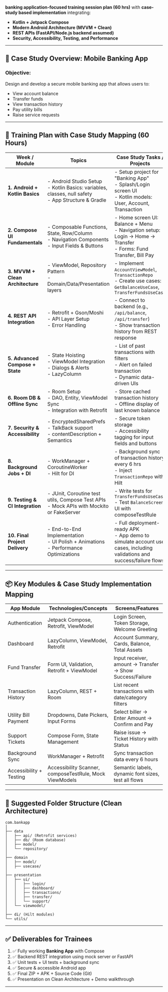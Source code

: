  **banking application-focused training session plan (60 hrs)** with **case-study based implementation** integrating:

* **Kotlin + Jetpack Compose**
* **Modern Android Architecture (MVVM + Clean)**
* **REST APIs (FastAPI/Node.js backend assumed)**
* **Security, Accessibility, Testing, and Performance**

---

## 🧠 Case Study Overview: **Mobile Banking App**

### Objective:

Design and develop a secure mobile banking app that allows users to:

* View account balance
* Transfer funds
* View transaction history
* Pay utility bills
* Raise service requests

---

## 📅 Training Plan with Case Study Mapping (60 Hours)

| **Week / Module**                | **Topics**                                                                                             | **Case Study Tasks / Projects**                                                                                          | **Hours** |
| -------------------------------- | ------------------------------------------------------------------------------------------------------ | ------------------------------------------------------------------------------------------------------------------------ | --------- |
| **1. Android + Kotlin Basics**   | - Android Studio Setup<br>- Kotlin Basics: variables, classes, null safety<br>- App Structure & Gradle | - Setup project for "Banking App"<br>- Splash/Login screen UI<br>- Kotlin models: User, Account, Transaction             | 8 hrs     |
| **2. Compose UI Fundamentals**   | - Composable Functions, State, Row/Column<br>- Navigation Components<br>- Input Fields & Buttons       | - Home screen UI: Balance + Menu<br>- Navigation setup: Login → Home → Transfer<br>- Forms: Fund Transfer, Bill Pay      | 8 hrs     |
| **3. MVVM + Clean Architecture** | - ViewModel, Repository Pattern<br>- Domain/Data/Presentation layers                                   | - Implement `AccountViewModel`, `TransactionRepo`<br>- Create use cases: `GetBalanceUseCase`, `TransferFundsUseCase`     | 6 hrs     |
| **4. REST API Integration**      | - Retrofit + Gson/Moshi<br>- API Layer Setup<br>- Error Handling                                       | - Connect to backend (e.g., `/api/balance`, `/api/transfer`)<br>- Show transaction history from REST response            | 6 hrs     |
| **5. Advanced Compose + State**  | - State Hoisting<br>- ViewModel Integration<br>- Dialogs & Alerts<br>- LazyColumn                      | - List of past transactions with filters<br>- Alert on failed transaction<br>- Dynamic data-driven UIs                   | 6 hrs     |
| **6. Room DB & Offline Sync**    | - Room Setup<br>- DAO, Entity, ViewModel Sync<br>- Integration with Retrofit                           | - Store cached transaction history<br>- Offline display of last known balance                                            | 4 hrs     |
| **7. Security & Accessibility**  | - EncryptedSharedPrefs<br>- TalkBack support<br>- contentDescription + Semantics                       | - Secure token storage<br>- Accessibility tagging for input fields and buttons                                           | 4 hrs     |
| **8. Background Jobs + DI**      | - WorkManager + CoroutineWorker<br>- Hilt for DI                                                       | - Background sync of transaction history every 6 hrs<br>- Inject `TransactionRepo` with Hilt                             | 4 hrs     |
| **9. Testing & CI Integration**  | - JUnit, Coroutine test utils, Compose Test APIs<br>- Mock APIs with Mockito or FakeServer             | - Write tests for `TransferFundsUseCase`<br>- Test `BalanceScreen` UI with composeTestRule                               | 4 hrs     |
| **10. Final Project Delivery**   | - End-to-End Implementation<br>- UI Polish + Animations<br>- Performance Optimizations                 | - Full deployment-ready APK<br>- App demo to simulate account use cases, including validations and success/failure flows | 4 hrs     |

---

## 📦 Key Modules & Case Study Implementation Mapping

| **App Module**          | **Technologies/Concepts**                               | **Screens/Features**                                     |
| ----------------------- | ------------------------------------------------------- | -------------------------------------------------------- |
| Authentication          | Jetpack Compose, Retrofit, ViewModel                    | Login Screen, Token Storage, Welcome Greeting            |
| Dashboard               | LazyColumn, ViewModel, Retrofit                         | Account Summary, Cards, Balance, Total Assets            |
| Fund Transfer           | Form UI, Validation, Retrofit + ViewModel               | Input receiver, amount → Transfer → Show Success/Failure |
| Transaction History     | LazyColumn, REST + Room                                 | List recent transactions with date/category filters      |
| Utility Bill Payment    | Dropdowns, Date Pickers, Input Forms                    | Select biller → Enter Amount → Confirm and Pay           |
| Support Tickets         | Compose Form, State Management                          | Raise issue → Ticket History with Status                 |
| Background Sync         | WorkManager + Retrofit                                  | Sync transaction data every 6 hours                      |
| Accessibility + Testing | Accessibility Scanner, composeTestRule, Mock ViewModels | Semantic labels, dynamic font sizes, test all flows      |

---

## 📁 Suggested Folder Structure (Clean Architecture)

```
com.bankapp
│
├── data
│   ├── api/ (Retrofit services)
│   ├── db/ (Room database)
│   ├── model/
│   └── repository/
│
├── domain
│   ├── model/
│   ├── usecase/
│
├── presentation
│   ├── ui/
│   │   ├── login/
│   │   ├── dashboard/
│   │   ├── transactions/
│   │   ├── transfer/
│   │   └── support/
│   └── viewmodel/
│
├── di/ (Hilt modules)
└── utils/
```

---

## ✅ Deliverables for Trainees

1. ✅ Fully working **Banking App** with Compose
2. ✅ Backend REST integration using mock server or FastAPI
3. ✅ Unit tests + UI tests + background sync
4. ✅ Secure & accessible Android app
5. ✅ Final ZIP + APK + Source Code (Git)
6. ✅ Presentation on Clean Architecture + Demo walkthrough

---


